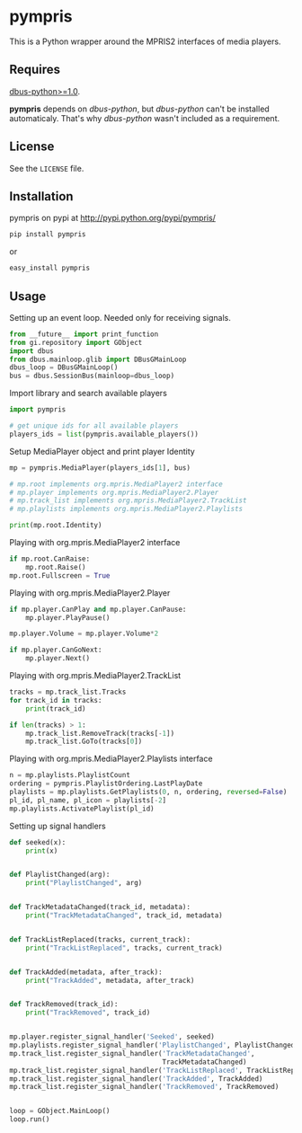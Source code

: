 # pympris #
This is a Python wrapper around the MPRIS2 interfaces of media players.

## Requires ##

[dbus-python>=1.0](http://dbus.freedesktop.org/releases/dbus-python/).

**pympris** depends on *dbus-python*, but *dbus-python* can't be installed automaticaly. That's why *dbus-python* wasn't included as a requirement.

## License ##
See the `LICENSE` file.

## Installation ##

pympris on pypi at http://pypi.python.org/pypi/pympris/

```python
pip install pympris
```
or
```python
easy_install pympris
```

## Usage ##

Setting up an event loop.
Needed only for receiving signals.
```python
from __future__ import print_function
from gi.repository import GObject
import dbus
from dbus.mainloop.glib import DBusGMainLoop
dbus_loop = DBusGMainLoop()
bus = dbus.SessionBus(mainloop=dbus_loop)
```

Import library and search available players
```python
import pympris

# get unique ids for all available players
players_ids = list(pympris.available_players())
```

Setup MediaPlayer object and print player Identity
```python
mp = pympris.MediaPlayer(players_ids[1], bus)

# mp.root implements org.mpris.MediaPlayer2 interface
# mp.player implements org.mpris.MediaPlayer2.Player
# mp.track_list implements org.mpris.MediaPlayer2.TrackList
# mp.playlists implements org.mpris.MediaPlayer2.Playlists

print(mp.root.Identity)
```

Playing with org.mpris.MediaPlayer2 interface
```python
if mp.root.CanRaise:
    mp.root.Raise()
mp.root.Fullscreen = True
```

Playing with org.mpris.MediaPlayer2.Player
```python
if mp.player.CanPlay and mp.player.CanPause:
    mp.player.PlayPause()

mp.player.Volume = mp.player.Volume*2

if mp.player.CanGoNext:
    mp.player.Next()
```

Playing with org.mpris.MediaPlayer2.TrackList
```python
tracks = mp.track_list.Tracks
for track_id in tracks:
    print(track_id)

if len(tracks) > 1:
    mp.track_list.RemoveTrack(tracks[-1])
    mp.track_list.GoTo(tracks[0])
```

Playing with org.mpris.MediaPlayer2.Playlists interface
```python
n = mp.playlists.PlaylistCount
ordering = pympris.PlaylistOrdering.LastPlayDate
playlists = mp.playlists.GetPlaylists(0, n, ordering, reversed=False)
pl_id, pl_name, pl_icon = playlists[-2]
mp.playlists.ActivatePlaylist(pl_id)
```

Setting up signal handlers
```python
def seeked(x):
    print(x)


def PlaylistChanged(arg):
    print("PlaylistChanged", arg)


def TrackMetadataChanged(track_id, metadata):
    print("TrackMetadataChanged", track_id, metadata)


def TrackListReplaced(tracks, current_track):
    print("TrackListReplaced", tracks, current_track)


def TrackAdded(metadata, after_track):
    print("TrackAdded", metadata, after_track)


def TrackRemoved(track_id):
    print("TrackRemoved", track_id)


mp.player.register_signal_handler('Seeked', seeked)
mp.playlists.register_signal_handler('PlaylistChanged', PlaylistChanged)
mp.track_list.register_signal_handler('TrackMetadataChanged',
                                      TrackMetadataChanged)
mp.track_list.register_signal_handler('TrackListReplaced', TrackListReplaced)
mp.track_list.register_signal_handler('TrackAdded', TrackAdded)
mp.track_list.register_signal_handler('TrackRemoved', TrackRemoved)


loop = GObject.MainLoop()
loop.run()
```
